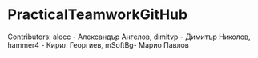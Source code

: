 # PracticalTeamworkGitHub

Contributors: 
  alecc - Александър Ангелов, dimitvp - Димитър Николов, hammer4 - Кирил Георгиев, mSoftBg- Марио Павлов 
